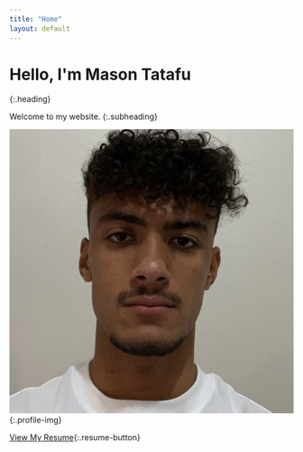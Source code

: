 ```yaml
---
title: "Home"
layout: default
---
```


<main>
  

  # Hello, I'm Mason Tatafu
  {:.heading}
  
  Welcome to my website.
  {:.subheading}
  
  ![Mason Tatafu](IMG_5131.jpg){:.profile-img}
  
  [View My Resume](Mason%20Tatafu%20Current%20Resume%20-%202025.pdf){:.resume-button}
  

</main>

